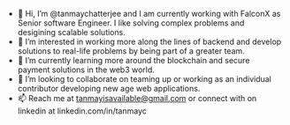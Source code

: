 - 👋 Hi, I’m @tanmaychatterjee and I am currently working with FalconX as Senior software Engineer. I like solving complex problems and desigining scalable solutions.
- 👀 I’m interested in working more along the lines of backend and develop solutions to real-life problems by being part of a greater team.
- 🌱 I’m currently learning more around the blockchain and secure payment solutions in the web3 world.
- 💞️ I’m looking to collaborate on teaming up or working as an individual contributor developing new age web applications.
- 📫 Reach me at tanmayisavailable@gmail.com or connect with on linkedin at linkedin.com/in/tanmayc

<!---
tanmaychatterjee/tanmaychatterjee is a ✨ special ✨ repository because its `README.md` (this file) appears on your GitHub profile.
You can click the Preview link to take a look at your changes.
--->
